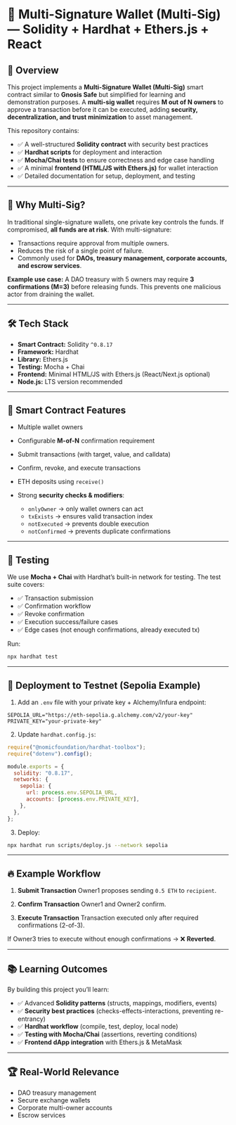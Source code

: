 
# 📝 Multi-Signature Wallet (Multi-Sig) — Solidity + Hardhat + Ethers.js + React

## 📌 Overview

This project implements a **Multi-Signature Wallet (Multi-Sig)** smart contract similar to **Gnosis Safe** but simplified for learning and demonstration purposes.
A **multi-sig wallet** requires **M out of N owners** to approve a transaction before it can be executed, adding **security, decentralization, and trust minimization** to asset management.

This repository contains:

* ✅ A well-structured **Solidity contract** with security best practices
* ✅ **Hardhat scripts** for deployment and interaction
* ✅ **Mocha/Chai tests** to ensure correctness and edge case handling
* ✅ A minimal **frontend (HTML/JS with Ethers.js)** for wallet interaction
* ✅ Detailed documentation for setup, deployment, and testing

---

## 🔐 Why Multi-Sig?

In traditional single-signature wallets, one private key controls the funds. If compromised, **all funds are at risk**.
With multi-signature:

* Transactions require approval from multiple owners.
* Reduces the risk of a single point of failure.
* Commonly used for **DAOs, treasury management, corporate accounts, and escrow services**.

**Example use case:**
A DAO treasury with 5 owners may require **3 confirmations (M=3)** before releasing funds. This prevents one malicious actor from draining the wallet.

---

## 🛠️ Tech Stack

* **Smart Contract:** Solidity `^0.8.17`
* **Framework:** Hardhat
* **Library:** Ethers.js
* **Testing:** Mocha + Chai
* **Frontend:** Minimal HTML/JS with Ethers.js (React/Next.js optional)
* **Node.js:** LTS version recommended

---


## 📜 Smart Contract Features

* Multiple wallet owners
* Configurable **M-of-N** confirmation requirement
* Submit transactions (with target, value, and calldata)
* Confirm, revoke, and execute transactions
* ETH deposits using `receive()`
* Strong **security checks & modifiers**:

  * `onlyOwner` → only wallet owners can act
  * `txExists` → ensures valid transaction index
  * `notExecuted` → prevents double execution
  * `notConfirmed` → prevents duplicate confirmations

---



## 🧪 Testing

We use **Mocha + Chai** with Hardhat’s built-in network for testing.
The test suite covers:

* ✅ Transaction submission
* ✅ Confirmation workflow
* ✅ Revoke confirmation
* ✅ Execution success/failure cases
* ✅ Edge cases (not enough confirmations, already executed tx)

Run:

```bash
npx hardhat test
```

---

## 🚀 Deployment to Testnet (Sepolia Example)

1. Add an `.env` file with your private key + Alchemy/Infura endpoint:

```env
SEPOLIA_URL="https://eth-sepolia.g.alchemy.com/v2/your-key"
PRIVATE_KEY="your-private-key"
```

2. Update `hardhat.config.js`:

```js
require("@nomicfoundation/hardhat-toolbox");
require("dotenv").config();

module.exports = {
  solidity: "0.8.17",
  networks: {
    sepolia: {
      url: process.env.SEPOLIA_URL,
      accounts: [process.env.PRIVATE_KEY],
    },
  },
};
```

3. Deploy:

```bash
npx hardhat run scripts/deploy.js --network sepolia
```

---



## 🔥 Example Workflow

1. **Submit Transaction**
   Owner1 proposes sending `0.5 ETH` to `recipient`.

2. **Confirm Transaction**
   Owner1 and Owner2 confirm.

3. **Execute Transaction**
   Transaction executed only after required confirmations (2-of-3).

If Owner3 tries to execute without enough confirmations → ❌ **Reverted**.

---

## 📚 Learning Outcomes

By building this project you’ll learn:

* ✅ Advanced **Solidity patterns** (structs, mappings, modifiers, events)
* ✅ **Security best practices** (checks-effects-interactions, preventing re-entrancy)
* ✅ **Hardhat workflow** (compile, test, deploy, local node)
* ✅ **Testing with Mocha/Chai** (assertions, reverting conditions)
* ✅ **Frontend dApp integration** with Ethers.js & MetaMask

---

## 🏆 Real-World Relevance

* DAO treasury management
* Secure exchange wallets
* Corporate multi-owner accounts
* Escrow services



